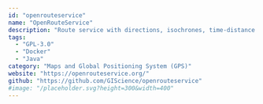 ```yaml
---
id: "openrouteservice"
name: "OpenRouteService"
description: "Route service with directions, isochrones, time-distance matrix, route optimization, etc."
tags:
  - "GPL-3.0"
  - "Docker"
  - "Java"
category: "Maps and Global Positioning System (GPS)"
website: "https://openrouteservice.org/"
github: "https://github.com/GIScience/openrouteservice"
#image: "/placeholder.svg?height=300&width=400"
---
```


